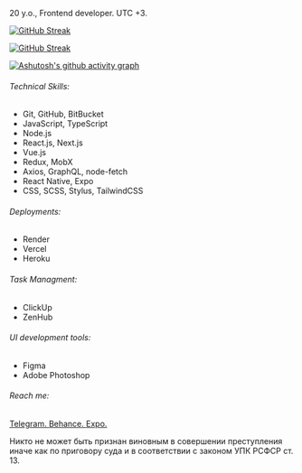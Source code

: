 20 y.o., Frontend developer. UTC +3.

[![GitHub Streak](https://github-readme-streak-stats.herokuapp.com?user=hschhhwwwo0o&hide_border=true&ring=FFA287&background=00000000&fire=FFA287&sideNums=DDDDDD&dates=DDDDDD&sideLabels=DDDDDD&currStreakLabel=DDDDDD&currStreakNum=DDDDDD&border=DD272700&stroke=DD272700#gh-dark-mode-only)](https://git.io/streak-stats#gh-dark-mode-only)

[![GitHub Streak](https://github-readme-streak-stats.herokuapp.com?user=hschhhwwwo0o&hide_border=true&fire=FFA287&currStreakLabel=FFA287&ring=FFA287#gh-light-mode-only)](https://git.io/streak-stats#gh-light-mode-only)

[![Ashutosh's github activity graph](https://activity-graph.herokuapp.com/graph?username=hschhhwwwo0o&bg_color=00000000&color=f6724b&line=ffa287&point=f6724b&area=true&hide_border=true)](https://github.com/ashutosh00710/github-readme-activity-graph)

###### Technical Skills:

- Git, GitHub, BitBucket
- JavaScript, TypeScript
- Node.js
- React.js, Next.js
- Vue.js
- Redux, MobX
- Axios, GraphQL, node-fetch
- React Native, Expo
- CSS, SCSS, Stylus, TailwindCSS

###### Deployments:

- Render
- Vercel
- Heroku 

###### Task Managment:

- ClickUp
- ZenHub

###### UI development tools:

- Figma
- Adobe Photoshop

###### Reach me:

<a href="https://t.me/hschhhwwwo0o">Telegram. </a>
<a href="https://www.behance.net/hschhhwwwo0o"> Behance. </a>
<a href="https://expo.dev/@hschhhwwwo0o"> Expo. </a>

Никто не может быть признан виновным в совершении преступления иначе как по приговору суда и в соответствии с законом УПК РСФСР ст. 13.
